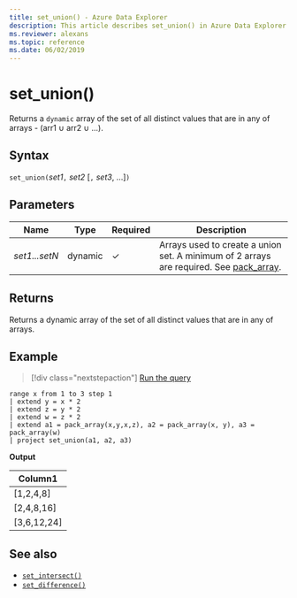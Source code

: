 ```yaml
---
title: set_union() - Azure Data Explorer
description: This article describes set_union() in Azure Data Explorer.
ms.reviewer: alexans
ms.topic: reference
ms.date: 06/02/2019
---
```

# set_union()

Returns a `dynamic` array of the set of all distinct values that are in any of arrays - (arr1 ∪ arr2 ∪ ...).

## Syntax

`set_union(`*set1*`,` *set2* [`,` *set3*, ...]`)`

## Parameters

| Name | Type | Required | Description |
|--|--|--|--|
| *set1...setN* | dynamic | &check; | Arrays used to create a union set. A minimum of 2 arrays are required. See [pack_array](packarrayfunction.md).|

## Returns

Returns a dynamic array of the set of all distinct values that are in any of arrays.

## Example

> [!div class="nextstepaction"]
> <a href="https://dataexplorer.azure.com/clusters/help/databases/Samples?query=H4sIAAAAAAAAA13MwQ7CIBCE4btPMcdiuNCefZZmU1djjUC2mLKkDy+cDL1+M/mF/JOR8ZDwgUMKmLAljnCXA5wT+zsUt/q4YvxTqaQ97ZVKT+SqRVreM4mQDtmqzbYYCxrPC7Tx1PNuaixKWHlJ2DjNX/8KfiDXCu1ufsyJVeDAAAAA" target="_blank">Run the query</a>

```kusto
range x from 1 to 3 step 1
| extend y = x * 2
| extend z = y * 2
| extend w = z * 2
| extend a1 = pack_array(x,y,x,z), a2 = pack_array(x, y), a3 = pack_array(w)
| project set_union(a1, a2, a3)
```

**Output**

|Column1|
|---|
|[1,2,4,8]|
|[2,4,8,16]|
|[3,6,12,24]|

## See also

* [`set_intersect()`](setintersectfunction.md)
* [`set_difference()`](setdifferencefunction.md)
